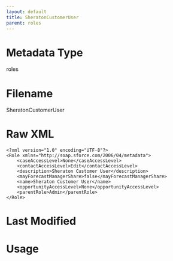 ```yaml
---
layout: default
title: SheratonCustomerUser
parent: roles
---
```

# Metadata Type
roles


# Filename 
SheratonCustomerUser


# Raw XML
```
<?xml version="1.0" encoding="UTF-8"?>
<Role xmlns="http://soap.sforce.com/2006/04/metadata">
    <caseAccessLevel>None</caseAccessLevel>
    <contactAccessLevel>Edit</contactAccessLevel>
    <description>Sheraton Customer User</description>
    <mayForecastManagerShare>false</mayForecastManagerShare>
    <name>Sheraton Customer User</name>
    <opportunityAccessLevel>None</opportunityAccessLevel>
    <parentRole>Admin</parentRole>
</Role>
```


# Last Modified


# Usage
